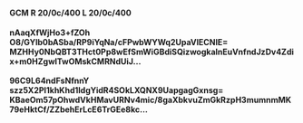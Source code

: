 #### GCM R 20/0c/400 L 20/0c/400
**nAaqXfWjHo3+fZOh**<br/>**O8/GYlb0bASba/RP9iYqNa/cFPwbWYWq2UpaVlECNIE=**<br/>**MZHHy0NbQBT3THct0Pp8wEfSmWiGBdiSQizwogkalnEuVnfndJzDv4Zdix+m0HZgwlTwOMskCMRNdUiJ...**<br/><br/>
**96C9L64ndFsNfnnY**<br/>**szz5X2PI1khKhd1ldgYidR4SOkLXQNX9UapgagGxnsg=**<br/>**KBaeOm57pOhwdVkHMavURNv4mic/8gaXbkvuZmGkRzpH3mumnmMK79eHktCf/ZZbehErLcE6TrGEe8kc...**
